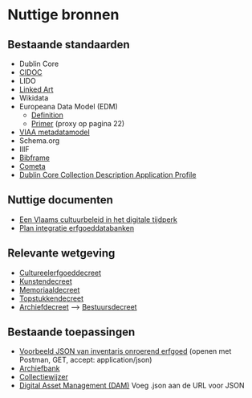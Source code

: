 # Nuttige bronnen

## Bestaande standaarden
- Dublin Core
- [CIDOC](http://www.cidoc-crm.org/FunctionalUnits/cidoc-crm-class-hierarchy)
- LIDO
- [Linked Art](https://linked.art/)
- Wikidata
- Europeana Data Model (EDM)
  - [Definition](https://pro.europeana.eu/files/Europeana_Professional/Share_your_data/Technical_requirements/EDM_Documentation/EDM_Definition_v5.2.8_102017.pdf)
  - [Primer](https://pro.europeana.eu/files/Europeana_Professional/Share_your_data/Technical_requirements/EDM_Documentation/EDM_Primer_130714.pdf) (proxy op pagina 22)
- [VIAA metadatamodel](https://viaa.be/files/attachments/.917/VIAA-metadatamodel-user-manual.pdf)
- Schema.org
- IIIF
- [Bibframe](https://www.loc.gov/bibframe/)
- [Cometa](https://vlaamse-erfgoedbibliotheken.be/sites/default/files/bron/2018/coppoolse-cometa-elementen-model-2011.pdf)
- [Dublin Core Collection Description Application Profile](https://www.dublincore.org/specifications/dublin-core/collection-description/collection-application-profile/2006-08-01/)

## Nuttige documenten
- [Een Vlaams cultuurbeleid in het digitale tijdperk](https://cjsm.be/cultuur/themas/e-cultuur-en-digitalisering/visienota)
- [Plan integratie erfgoeddatabanken](https://cjsm.be/cultuur/sites/cjsm.cultuur/files/public/190316_delaware_-_integratie_provinciale_erfgoeddatabanken_0.pdf)

## Relevante wetgeving
- [Cultureelerfgoeddecreet](http://www.kunstenenerfgoed.be/beleid/wet-en-regelgeving/cultureel-erfgoeddecreet)
- [Kunstendecreet](http://www.kunstenenerfgoed.be/nl/beleid/wet-en-regelgeving/kunstendecreet)
- [Memoriaaldecreet](http://www.kunstenenerfgoed.be/nl/beleid/wet-en-regelgeving/memoriaaldecreet)
- [Topstukkendecreet](http://www.kunstenenerfgoed.be/nl/beleid/wet-en-regelgeving/topstukkendecreet)
- [Archiefdecreet](https://overheid.vlaanderen.be/informatiemanagement/archiefdecreet) --> [Bestuursdecreet](https://overheid.vlaanderen.be/bestuursdecreet-beheren-bewaren-en-vernietigen-van-bestuursdocumenten)

## Bestaande toepassingen
- [Voorbeeld JSON van inventaris onroerend erfgoed](https://inventaris.onroerenderfgoed.be/erfgoedobjecten/307734) (openen met Postman, GET, accept: application/json)
- [Archiefbank](https://www.archiefbank.be/)
- [Collectiewijzer](https://collectiewijzer.be/)
- [Digital Asset Management (DAM)](https://dams.antwerpen.be/asset/oBYXG7qMAj9R1lteNfntGdKu) Voeg .json aan de URL voor JSON
